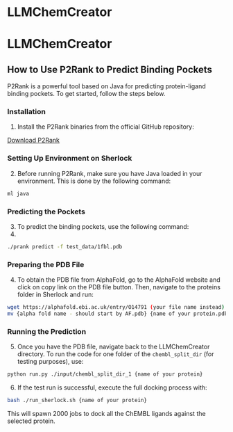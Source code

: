 # LLMChemCreator

# LLMChemCreator

## How to Use P2Rank to Predict Binding Pockets

P2Rank is a powerful tool based on Java for predicting protein-ligand binding pockets. To get started, follow the steps below.

### Installation

1. Install the P2Rank binaries from the official GitHub repository:

[Download P2Rank](https://github.com/rdk/p2rank)

### Setting Up Environment on Sherlock

2. Before running P2Rank, make sure you have Java loaded in your environment. This is done by the following command:

```bash
ml java
```

### Predicting the Pockets

3. To predict the binding pockets, use the following command:
4. 
```bash
./prank predict -f test_data/1fbl.pdb  
```

### Preparing the PDB File

4. To obtain the PDB file from AlphaFold, go to the AlphaFold website and click on copy link on the PDB file button. Then, navigate to the proteins folder in Sherlock and run:
```bash
wget https://alphafold.ebi.ac.uk/entry/O14791 (your file name instead)
mv {alpha fold name - should start by AF.pdb} {name of your protein.pdb} 
```

### Running the Prediction

5. Once you have the PDB file, navigate back to the LLMChemCreator directory. To run the code for one folder of the `chembl_split_dir` (for testing purposes), use:

```bash
python run.py ./input/chembl_split_dir_1 {name of your protein}
```

6. If the test run is successful, execute the full docking process with:

```bash 
bash ./run_sherlock.sh {name of your protein}
```

This will spawn 2000 jobs to dock all the ChEMBL ligands against the selected protein.

